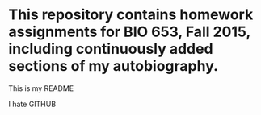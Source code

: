 # This repository contains homework assignments for BIO 653, Fall 2015, including continuously added sections of my autobiography. 

This is my README

I hate GITHUB
